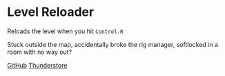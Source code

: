 # Level Reloader

Reloads the level when you hit `Control-R`

Stuck outside the map, accidentally broke the rig manager, softlocked in a room with no way out?

[GitHub](https://github.com/WeatherElectric/LevelReloader)
[Thunderstore](https://bonelab.thunderstore.io/package/SoulWithMae/LevelReloader/)